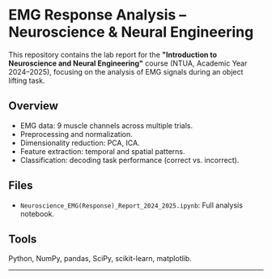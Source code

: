 # EMG Response Analysis – Neuroscience & Neural Engineering

This repository contains the lab report for the **"Introduction to Neuroscience and Neural Engineering"** course (NTUA, Academic Year 2024–2025), focusing on the analysis of EMG signals during an object lifting task.

## Overview
- EMG data: 9 muscle channels across multiple trials.
- Preprocessing and normalization.
- Dimensionality reduction: PCA, ICA.
- Feature extraction: temporal and spatial patterns.
- Classification: decoding task performance (correct vs. incorrect).

## Files
- `Neuroscience_EMG(Response)_Report_2024_2025.ipynb`: Full analysis notebook.

## Tools
Python, NumPy, pandas, SciPy, scikit-learn, matplotlib.

---
